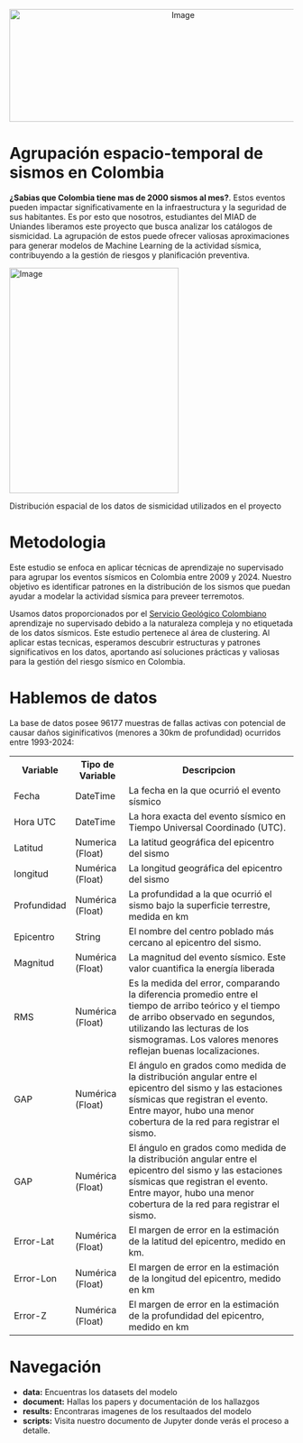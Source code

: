 <p align="center">
  <img src="https://industrial.uniandes.edu.co/sites/default/files/miad.jpg" width="600" height="200" alt="Image">
</p>

# Agrupación espacio-temporal de sismos en Colombia

**¿Sabias que Colombia tiene mas de 2000 sismos al mes?**. Estos eventos pueden impactar significativamente en la infraestructura y la seguridad de sus habitantes. Es por esto que nosotros, estudiantes del MIAD de Uniandes liberamos este proyecto que busca analizar los catálogos de sismicidad. La agrupación de estos puede ofrecer valiosas aproximaciones para generar modelos de Machine Learning de la actividad sísmica, contribuyendo a la gestión de riesgos y planificación preventiva.

<label>
<img src='https://github.com/ikteran/Proyecto-ANS-Clustering-sismos/blob/main/data/mapa_sismicidad.png' width="300" height="400" alt="Image">
<p>Distribución espacial de los datos de sismicidad utilizados en el proyecto</p>
</label>


# Metodologia

Este estudio se enfoca en aplicar técnicas de aprendizaje no supervisado para agrupar los eventos sísmicos en Colombia entre 2009 y 2024. Nuestro objetivo es identificar patrones en la distribución de los sismos que puedan ayudar a modelar la actividad sísmica para preveer terremotos.

Usamos datos proporcionados por el <a href=': http://bdrsnc.sgc.gov.co/paginas1/catalogo/index.php'>Servicio Geológico Colombiano</a> aprendizaje no supervisado debido a la naturaleza compleja y no etiquetada de los datos sísmicos. Este estudio pertenece al área de clustering. Al aplicar estas tecnicas, esperamos descubrir estructuras y patrones significativos en los datos, aportando así soluciones prácticas y valiosas para la gestión del riesgo sísmico en Colombia.


# Hablemos de datos

La base de datos posee 96177 muestras de fallas activas con potencial de causar daños siginificativos (menores a 30km de profundidad) ocurridos entre 1993-2024:

<table>
    <tr>
      <th>Variable</th>
      <th>Tipo de Variable</th>
      <th>Descripcion</th>
    </tr>
    <tr>
      <td>Fecha</td>
      <td>DateTime</td>
      <td>La fecha en la que ocurrió el evento sísmico</td>
    </tr>
    <tr>
      <td>Hora UTC</td>
      <td>DateTime</td>
      <td>La hora exacta del evento sísmico en Tiempo Universal Coordinado (UTC).</td>
    </tr>
    <tr>
      <td>Latitud</td>
      <td>Numerica (Float)</td>
      <td>La latitud geográfica del epicentro del sismo</td>
    </tr>
    <tr>
      <td>longitud</td>
      <td>Numérica (Float)</td>
      <td>La longitud geográfica del epicentro del sismo</td>
    </tr>
    <tr>
      <td>Profundidad</td>
      <td>Numérica (Float)</td>
      <td>La profundidad a la que ocurrió el sismo bajo la superficie terrestre, medida en km</td>
    </tr>
    <tr>
      <td>Epicentro</td>
      <td>String</td>
      <td>El nombre del centro poblado más cercano al epicentro del sismo.</td>
    </tr>
    <tr>
      <td>Magnitud</td>
      <td>Numérica (Float)</td>
      <td>La magnitud del evento sísmico. Este valor cuantifica la energía liberada</td>
    </tr>
    <tr>
      <td>RMS</td>
      <td>Numérica (Float)</td>
      <td>Es la medida del error, comparando la diferencia promedio entre el tiempo de arribo teórico y el tiempo de arribo observado en segundos, utilizando las lecturas de los sismogramas.  Los valores menores reflejan buenas localizaciones.</td>
    </tr>
    <tr>
      <td>GAP</td>
      <td>Numérica (Float)</td>
      <td>El ángulo en grados como medida de la distribución angular entre el epicentro del sismo y las estaciones sísmicas que registran el evento. Entre mayor, hubo una menor cobertura de la red para registrar el sismo.</td>
    </tr>
    <tr>
      <td>GAP</td>
      <td>Numérica (Float)</td>
      <td>El ángulo en grados como medida de la distribución angular entre el epicentro del sismo y las estaciones sísmicas que registran el evento. Entre mayor, hubo una menor cobertura de la red para registrar el sismo.</td>
    </tr>
    <tr>
      <td>Error-Lat</td>
      <td>Numérica (Float)</td>
      <td>El margen de error en la estimación de la latitud del epicentro, medido en km.</td>
    </tr>
    <tr>
      <td>Error-Lon</td>
      <td>Numérica (Float)</td>
      <td>El margen de error en la estimación de la longitud del epicentro, medido en km</td>
    </tr>
    <tr>
      <td>Error-Z</td>
      <td>Numérica (Float)</td>
      <td>El margen de error en la estimación de la profundidad del epicentro, medido en km</td>
    </tr>
</table>

# Navegación

- <b>data:</b> Encuentras los datasets del modelo
- <b>document:</b> Hallas los papers y documentación de los hallazgos
- <b>results:</b> Encontraras imagenes de los resultaados del modelo
- <b>scripts:</b> Visita nuestro documento de Jupyter donde verás el proceso a detalle.
